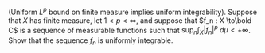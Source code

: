 (Uniform $L^p$ bound on finite measure implies uniform integrability). Suppose that $X$ has finite measure, let $1 <p<\infty$, and suppose that $f_n : X \to\bold C$ is a sequence of measurable functions such that $\sup _n\int _{X} |f_n|^p\ d\mu<+\infty$. Show that the sequence $f_n$ is uniformly integrable.